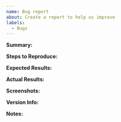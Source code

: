 ```yaml
---
name: Bug report
about: Create a report to help us improve
labels:
  - Bugs
---
```


**Summary:**


**Steps to Reproduce:**


**Expected Results:**


**Actual Results:**


**Screenshots:**


**Version Info:**


**Notes:**

